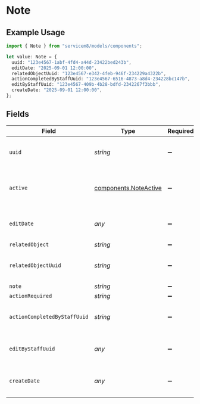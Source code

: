 # Note

## Example Usage

```typescript
import { Note } from "servicem8/models/components";

let value: Note = {
  uuid: "123e4567-1abf-4fd4-a44d-23422bed243b",
  editDate: "2025-09-01 12:00:00",
  relatedObjectUuid: "123e4567-e342-4feb-946f-234229a4322b",
  actionCompletedByStaffUuid: "123e4567-6516-4873-a8d4-234228bc147b",
  editByStaffUuid: "123e4567-409b-4b28-bdfd-2342267f3bbb",
  createDate: "2025-09-01 12:00:00",
};
```

## Fields

| Field                                                          | Type                                                           | Required                                                       | Description                                                    | Example                                                        |
| -------------------------------------------------------------- | -------------------------------------------------------------- | -------------------------------------------------------------- | -------------------------------------------------------------- | -------------------------------------------------------------- |
| `uuid`                                                         | *string*                                                       | :heavy_minus_sign:                                             | Unique identifier for this record                              | 123e4567-1abf-4fd4-a44d-23422bed243b                           |
| `active`                                                       | [components.NoteActive](../../models/components/noteactive.md) | :heavy_minus_sign:                                             | Record active/deleted flag.  Valid values are [0,1]            |                                                                |
| `editDate`                                                     | *any*                                                          | :heavy_minus_sign:                                             | Timestamp at which record was last modified                    | 2025-09-01 12:00:00                                            |
| `relatedObject`                                                | *string*                                                       | :heavy_minus_sign:                                             | N/A                                                            |                                                                |
| `relatedObjectUuid`                                            | *string*                                                       | :heavy_minus_sign:                                             | N/A                                                            | 123e4567-e342-4feb-946f-234229a4322b                           |
| `note`                                                         | *string*                                                       | :heavy_minus_sign:                                             | N/A                                                            |                                                                |
| `actionRequired`                                               | *string*                                                       | :heavy_minus_sign:                                             | N/A                                                            |                                                                |
| `actionCompletedByStaffUuid`                                   | *string*                                                       | :heavy_minus_sign:                                             | N/A                                                            | 123e4567-6516-4873-a8d4-234228bc147b                           |
| `editByStaffUuid`                                              | *any*                                                          | :heavy_minus_sign:                                             | UUID of Staff Member who last modified record                  | 123e4567-409b-4b28-bdfd-2342267f3bbb                           |
| `createDate`                                                   | *any*                                                          | :heavy_minus_sign:                                             | Timestamp at which record was last modified                    | 2025-09-01 12:00:00                                            |